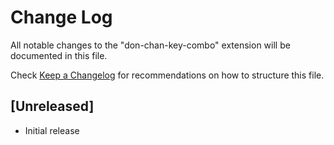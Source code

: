 # Change Log

All notable changes to the "don-chan-key-combo" extension will be documented in this file.

Check [Keep a Changelog](http://keepachangelog.com/) for recommendations on how to structure this file.

## [Unreleased]

- Initial release